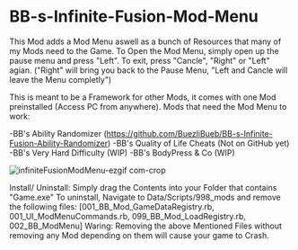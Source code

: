 # BB-s-Infinite-Fusion-Mod-Menu

This Mod adds a Mod Menu aswell as a bunch of Resources that many of my Mods need to the Game.
To Open the Mod Menu, simply open up the pause menu and press "Left".
To exit, press "Cancle", "Right" or "Left" agian. ("Right" will bring you back to the Pause Menu, "Left and Cancle will leave the Menu completly")

This is meant to be a Framework for other Mods, it comes with one Mod preinstalled (Access PC from anywhere).
Mods that need the Mod Menu to work:

-BB's Ability Randomizer (https://github.com/BuezliBueb/BB-s-Infinite-Fusion-Ability-Randomizer)
-BB's Quality of Life Cheats (Not on GitHub yet)
-BB's Very Hard Difficulty (WIP)
-BB's BodyPress & Co (WIP)


![infiniteFusionModMenu-ezgif com-crop](https://github.com/BuezliBueb/BB-s-Infinite-Fusion-Mod-Menu/assets/164735539/d08ca695-c40d-4a44-8f93-d56ea3bf3199)

Install/ Uninstall:
Simply drag the Contents into your Folder that contains "Game.exe"
To uninstall, Navigate to Data/Scripts/998_mods and remove the following files: [001_BB_Mod_GameDataRegistry.rb, 001_UI_ModMenuCommands.rb, 099_BB_Mod_LoadRegistry.rb, 002_BB_ModMenu]
Waring: Removing the above Mentioned Files without removing any Mod depending on them will cause your game to Crash.
